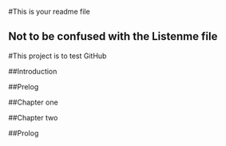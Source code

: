 #This is your readme file

## Not to be confused with the Listenme file

#This project is to test GitHub

##Introduction

##Prelog

##Chapter one

##Chapter two

##Prolog
